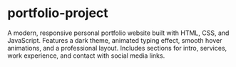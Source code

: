 # portfolio-project
A modern, responsive personal portfolio website built with HTML, CSS, and JavaScript. Features a dark theme, animated typing effect, smooth hover animations, and a professional layout. Includes sections for intro, services, work experience, and contact with social media links.
